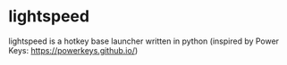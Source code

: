 # lightspeed
lightspeed is a hotkey base launcher written in python (inspired by Power Keys: https://powerkeys.github.io/)
